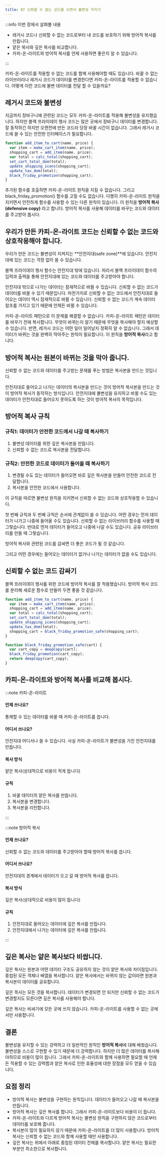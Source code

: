 ```yaml
---
title: 07 신뢰할 수 없는 코드를 쓰면서 불변성 지키기
---
```


:::info 이번 장에서 살펴볼 내용

- 레거시 코드나 신뢰할 수 없는 코드로부터 내 코드를 보호하기 위해 방어적 복사를 만듭니다.
- 얕은 복사와 깊은 복사를 비교합니다.
- 카피-온-라이트와 방어적 복사를 언제 사용하면 좋은지 알 수 있습니다.

:::

카피-온-라이트를 적용할 수 없는 코드를 함께 사용해야할 때도 있습니다. 바꿀 수 없는 라이브러리나 레거시 코드가 데이터를 변경한다면 카피-온-라이트를 적용할 수 없습니다. 어떻게 이런 코드에 불변 데이터를 전달 할 수 있을까요?

## 레거시 코드와 불변성

지금까지 장바구니에 관련된 코드는 모두 카피-온-라이트를 적용해 불변성을 유지했습니다. 하지만 블랙 프라이데이 행사 코드는 많은 곳에서 장바구니 데이터를 변경합니다. 잘 동작하긴 하지만 오랜전에 만든 코드라 당장 바꿀 시간이 없습니다. 그래서 레거시 코드에 쓸 수 있는 안전한 인터페이스가 필요합니다.

```js {8}
function add_item_to_cart(name, price) {
  var item = make_cart_item(name, price);
  shopping_cart = add_item(name, price);
  var total = calc_total(shopping_cart);
  set_cart_total_dom(total);
  update_shipping_icons(shopping_cart);
  update_tax_dom(total);
  black_friday_promotion(shopping_cart);
}
```

추가된 함수를 호출하면 카피-온-라이트 원칙을 지킬 수 없습니다. 그리고 black_friday_promotion() 함수를 고칠 수도 없습니다. 다행히 카피-온-라이트 원칙을 지키면서 안전하게 함수를 사용할 수 있는 다른 원칙이 있습니다. 이 원칙을 **방어적 복사(defensive copy)** 라고 합니다. 방어적 복사를 사용해 데이터를 바꾸는 코드와 데이터를 주고받아 봅시다.

## 우리가 만든 카피-온-라이트 코드는 신뢰할 수 없는 코드와 상호작용해야 합니다.

우리가 만든 코드는 불변성이 지켜지는 **안전지대(safe zone)**에 있습니다. 안전지대에 있는 코드는 걱정 없이 쓸 수 있습니다.

블랙 프라이데이 행사 함수는 안전지대 밖에 있습니다. 따라서 블랙 프라이데이 함수의 입력과 출력을 통해 안전지대에 있는 코드와 데이터를 주고받아야 합니다.

안전지대 밖으로 나가는 데이터는 잠재적으로 바뀔 수 있습니다. 신뢰할 수 없는 코드가 데이터를 바꿀 수 있기 때문입니다. 마찬가지로 신뢰할 수 없는 코드에서 안전지대로 들어오는 데이터 역시 잠재적으로 바뀔 수 있습니다. 신뢰할 수 없는 코드가 계속 데이터 참조를 가지고 있기 때문에 언제든 바뀔 수 있습니다.

카피-온-라이트 패턴으로 이 문제를 해결할 수 없습니다. 카피-온-라이트 패턴은 데이터를 바꾸기 전에 복사합니다. 무엇이 바뀌는지 알기 때문에 무엇을 복사해야 할지 예상할 수 있습니다. 반면, 레거시 코드는 어떤 일이 일어날지 정확히 알 수 없습니다. 그래서 데이터가 바뀌는 것을 완벽히 막아주는 원칙이 필요합니다. 이 원칙을 **방어적 복사**라고 합니다.

## 방어적 복사는 원본이 바뀌는 것을 막아 줍니다.

신뢰할 수 없는 코드와 데이터를 주고받는 문제를 푸는 방법은 복사본을 만드는 것입니다.

안전지대로 들어오고 나가는 데이터의 복사본을 만드는 것이 방어적 복사본을 만드는 것이 방어적 복사가 동작하는 방식입니다. 안전지대에 불변성을 유지하고 바뀔 수도 있는 데이터가 안전지대로 들어오지 못하도록 하는 것이 방어적 복사의 목적입니다.

## 방어적 복사 규칙

### 규칙1: 데이터가 안전한 코드에서 나갈 때 복사하기

1. 불변성 데이터를 위한 깊은 복사본을 만듭니다.
2. 신뢰할 수 없는 코드로 복사본을 전달합니다.

### 규칙2: 안전한 코드로 데이터가 들어올 때 복사하기

1. 변경될 수도 있는 데이터가 들어오면 바로 깊은 복사본을 만들어 안전한 코드로 전달합니다.
2. 복사본을 안전한 코드에서 사용합니다.

이 규칙을 따르면 불변성 원칙을 지키면서 신뢰할 수 없는 코드와 상호작용할 수 있습니다.

첫 번째 규칙과 두 번째 규칙은 순서에 관계없이 쓸 수 있습니다. 어떤 경우는 먼저 데이터가 나가고 나중에 들어올 수도 있습니다. 신뢰할 수 없는 라이브러리 함수를 사용할 때 그렇습니다. 반대로 먼저 데이터가 들어오고 나중에 나갈 수도 있습니다. 공유 라이브러리를 만들 때 그렇습니다.

방어적 복사와 관련된 코드를 감싸면 더 좋은 코드가 될 것 같습니다.

그리고 어떤 경우에는 들어오는 데이터가 없거나 나가는 데이터가 없을 수도 있습니다.

## 신뢰할 수 없는 코드 감싸기

블랙 프라이데이 행사를 위한 코드에 방어적 복사를 잘 적용했습니다. 방어적 복사 코드를 분리해 새로운 함수로 만들어 두면 좋을 것 같습니다.

```js {8}
function add_item_to_cart(name, price) {
  var item = make_cart_item(name, price);
  shopping_cart = add_item(name, price);
  var total = calc_total(shopping_cart);
  set_cart_total_dom(total);
  update_shipping_icons(shopping_cart);
  update_tax_dom(total);
  shopping_cart = black_friday_promotion_safe(shopping_cart);
}

function black_friday_promotion_safe(cart) {
  var cart_copy = deepCopy(cart);
  black_friday_promotion(cart_copy);
  return deepCopy(cart_copy);
}
```

## 카피-온-라이트와 방어적 복사를 비교해 봅시다.

:::note 카피-온-라이트

#### 언제 쓰나요?

통제할 수 있는 데이터를 바꿀 때 카피-온-라이트를 씁니다.

#### 어디서 쓰나요?

안전지대 어디서나 쓸 수 있습니다. 사실 카피-온-라이트가 불변성을 가진 안전지대를 만듭니다.

#### 복사 방식

얕은 복사(상대적으로 비용이 적게 듭니다)

#### 규칙

1. 바꿀 데이터의 얕은 복사를 만듭니다.
2. 복사본을 변경합니다.
3. 복사본을 리턴합니다.

:::

:::note 방어적 복사

#### 언제 쓰나요?

신뢰할 수 없는 코드와 데이터를 주고받아야 할때 방어적 복사를 씁니다.

#### 어디서 쓰나요?

안전지대의 경계에서 데이터가 오고 갈 때 방어적 복사를 씁니다.

#### 복사 방식

깊은 복사(상대적으로 비용이 많이 듭니다)

#### 규칙

1. 안전지대로 들어오는 데이터에 깊은 복사를 만듭니다.
2. 안전지대에서 나가는 데이터에 깊은 복사를 만듭니다.

:::
## 깊은 복사는 얕은 복사보다 비쌉니다.

깊은 복사는 원본과 어떤 데이터 구조도 공유하지 않는 것이 얕은 복사와 차이점입니다. 중첩된 모든 객체나 배열을 복사합니다. 얕은 복사에서는 바뀌지 않는 값이라면 원본과 복사본이 데이터를 공유합니다.

깊은 목사는 모든 것을 복사합니다. 데이터가 변경되면 안 되지만 신뢰할 수 없는 코드가 변경할지도 모른다면 깊은 복사를 사용해야 합니다.

깊은 복사는 비싸기에 모든 곳에 쓰지 않습니다. 카피-온-라이트를 사용할 수 없는 곳에서만 사용합니다.

## 결론

불변성을 유지할 수 있는 강력하고 더 일반적인 원칙인 **방어적 복사**에 대해 배웠습니다. 불변성을 스스로 구현할 수 있기 때문에 더 강력합니다. 하지만 더 많은 데이터를 복사해야하므로 비용이 많이 듭니다. 그래서 카피-온-라이트와 함께 사용하면 필요할 때 언제든 적용할 수 있는 강력함과 얕은 복사로 인한 효율성에 대한 장점을 모두 얻을 수 있습니다.

## 요점 정리

- 방어적 복사는 불변성을 구현하는 원칙입니다. 데이터가 들어오고 나갈 때 복사본을 만듭니다.
- 방어적 복사는 깊은 복사를 합니다. 그래서 카피-온-라이트보다 비용이 더 듭니다.
- 카피-온-라이트와 다르게 방어적 복사는 불변성 원칙을 구현하지 않은 코드로부터 데이터를 보호해 줍니다.
- 복사본이 많이 필요하지 않기 때문에 카피-온-라이트를 더 많이 사용합니다. 방어적 복사는 신뢰할 수 없는 코드와 함께 사용할 때만 사용합니다.
- 깊은 복사는 위에서 아래로 중첩된 데이터 전체를 복사합니다. 얕은 복사는 필요한 부분만 최소한으로 복사합니다.
